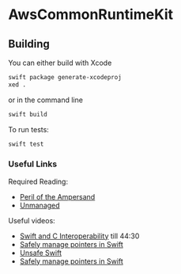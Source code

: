 # AwsCommonRuntimeKit
## Building

You can either build with Xcode
```sh
swift package generate-xcodeproj
xed .
```
or in the command line

```sh
swift build
```
To run tests:

```sh
swift test
```

### Useful Links
Required Reading:
- [Peril of the Ampersand](https://developer.apple.com/forums/thread/674633)
- [Unmanaged](https://www.mikeash.com/pyblog/friday-qa-2017-08-11-swiftunmanaged.html)

Useful videos:
- [Swift and C Interoperability](https://youtu.be/0kim9mxBOA8?t=2412) till 44:30
- [Safely manage pointers in Swift](https://developer.apple.com/videos/play/wwdc2020/10167/)
- [Unsafe Swift](https://developer.apple.com/videos/play/wwdc2020/10648)
- [Safely manage pointers in Swift](https://developer.apple.com/videos/play/wwdc2020/10167)